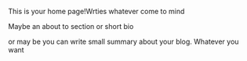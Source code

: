 This is your home page!Wrties whatever come to mind

Maybe an about to section or short bio

or may be you can write  small summary about your blog.
Whatever you want
